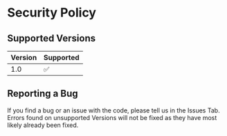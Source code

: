 # Security Policy

## Supported Versions

| Version | Supported          |
| ------- | ------------------ |
| 1.0   | :white_check_mark: |

## Reporting a Bug
If you find a bug or an issue with the code, please tell us in the Issues Tab. Errors found on unsupported Versions will not be fixed as they have most likely already been fixed.
